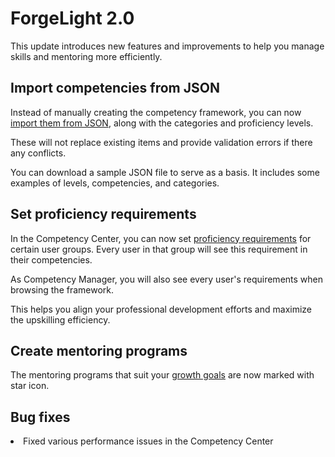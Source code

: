 # ForgeLight 2.0

This update introduces new features and improvements to help you manage skills and mentoring more efficiently. 

## Import competencies from JSON

Instead of manually creating the competency framework, you can now [import them from JSON](Import-competencies.md), along with the categories and proficiency levels.

These will not replace existing items and provide validation errors if there any conflicts.

<note>You can download a <resource src="import_sample.json">sample JSON file</resource> to serve as a basis.
It includes some examples of levels, competencies, and categories.</note>

## Set proficiency requirements

In the Competency Center, you can now set [proficiency requirements](Proficiency-requirements.md) for certain user groups.
Every user in that group will see this requirement in their competencies. 

As Competency Manager, you will also see every user's requirements when browsing the framework. 

This helps you align your professional development efforts and maximize the upskilling efficiency.

## Create mentoring programs

The mentoring programs that suit your <a href="Define-your-competencies.md#set-growth-goals">growth goals</a> are now marked with <icon src="Star.svg"/> star icon.

## Bug fixes

<list>
<li>Fixed various performance issues in the Competency Center</li>
</list>